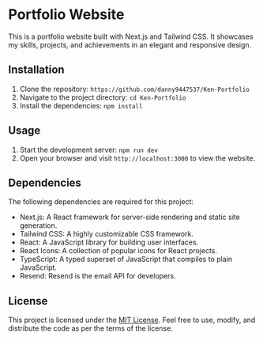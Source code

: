 # Portfolio Website

This is a portfolio website built with Next.js and Tailwind CSS. It showcases my skills, projects, and achievements in an elegant and responsive design.

## Installation

1. Clone the repository: `https://github.com/danny9447537/Ken-Portfolio`
2. Navigate to the project directory: `cd Ken-Portfolio`
3. Install the dependencies: `npm install`

## Usage

1. Start the development server: `npm run dev`
2. Open your browser and visit `http://localhost:3000` to view the website.

## Dependencies

The following dependencies are required for this project:

-   Next.js: A React framework for server-side rendering and static site generation.
-   Tailwind CSS: A highly customizable CSS framework.
-   React: A JavaScript library for building user interfaces.
-   React Icons: A collection of popular icons for React projects.
-   TypeScript: A typed superset of JavaScript that compiles to plain JavaScript.
-   Resend: Resend is the email API for developers.

## License

This project is licensed under the [MIT License](https://opensource.org/licenses/MIT). Feel free to use, modify, and distribute the code as per the terms of the license.
